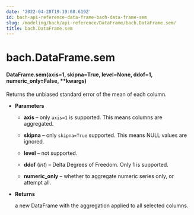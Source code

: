 ```yaml
---
date: '2022-04-28T19:19:08.619Z'
id: bach-api-reference-data-frame-bach-data-frame-sem
slug: /modeling/bach/api-reference/DataFrame/bach.DataFrame.sem/
title: bach.DataFrame.sem
---
```


# bach.DataFrame.sem


#### DataFrame.sem(axis=1, skipna=True, level=None, ddof=1, numeric_only=False, \*\*kwargs)
Returns the unbiased standard error of the mean of each column.


* **Parameters**

    
    * **axis** – only `axis=1` is supported. This means columns are aggregated.


    * **skipna** – only `skipna=True` supported. This means NULL values are ignored.


    * **level** – not supported.


    * **ddof** (*int*) – Delta Degrees of Freedom. Only 1 is supported.


    * **numeric_only** – whether to aggregate numeric series only, or attempt all.



* **Returns**

    a new DataFrame with the aggregation applied to all selected columns.


<!-- !! processed by numpydoc !! -->
